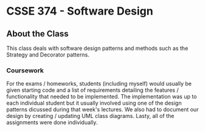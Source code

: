 # CSSE 374 - Software Design

## About the Class
This class deals with software design patterns and methods such as the Strategy and Decorator patterns.

### Coursework
For the exams / homeworks, students (including myself) would usually be given starting code and a list of requirements detailing the features / functionality that needed to be implemented. The implementation was up to each individual student but it usually involved using one of the design patterns dicussed during that week's lectures. We also had to document our design by creating / updating UML class diagrams. Lasty, all of the assignments were done individually.
